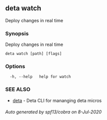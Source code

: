 ## deta watch

Deploy changes in real time

### Synopsis

Deploy changes in real time

```
deta watch [path] [flags]
```

### Options

```
  -h, --help   help for watch
```

### SEE ALSO

* [deta](deta.md)	 - Deta CLI for mananging deta micros

###### Auto generated by spf13/cobra on 8-Jul-2020
